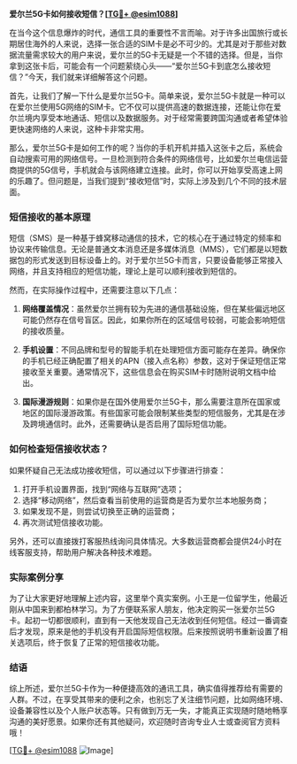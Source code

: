 **爱尔兰5G卡如何接收短信？[[TG💪+ @esim1088](https://t.me/s/esim1088)]**

在当今这个信息爆炸的时代，通信工具的重要性不言而喻。对于许多出国旅行或长期居住海外的人来说，选择一张合适的SIM卡是必不可少的。尤其是对于那些对数据流量需求较大的用户来说，爱尔兰的5G卡无疑是一个不错的选择。但是，当你拿到这张卡后，可能会有一个问题萦绕心头——“爱尔兰5G卡到底怎么接收短信？”今天，我们就来详细解答这个问题。

首先，让我们了解一下什么是爱尔兰5G卡。简单来说，爱尔兰5G卡就是一种可以在爱尔兰使用5G网络的SIM卡。它不仅可以提供高速的数据连接，还能让你在爱尔兰境内享受本地通话、短信以及数据服务。对于经常需要跨国沟通或者希望体验更快速网络的人来说，这种卡非常实用。

那么，爱尔兰5G卡是如何工作的呢？当你的手机开机并插入这张卡之后，系统会自动搜索可用的网络信号。一旦检测到符合条件的网络信号，比如爱尔兰电信运营商提供的5G信号，手机就会与该网络建立连接。此时，你可以开始享受高速上网的乐趣了。但问题是，当我们提到“接收短信”时，实际上涉及到几个不同的技术层面。

### 短信接收的基本原理

短信（SMS）是一种基于蜂窝移动通信的技术，它的核心在于通过特定的频率和协议来传输信息。无论是普通文本消息还是多媒体消息（MMS），它们都是以短数据包的形式发送到目标设备上的。对于爱尔兰5G卡而言，只要设备能够正常接入网络，并且支持相应的短信功能，理论上是可以顺利接收到短信的。

然而，在实际操作过程中，还需要注意以下几点：

1. **网络覆盖情况**：虽然爱尔兰拥有较为先进的通信基础设施，但在某些偏远地区可能仍然存在信号盲区。因此，如果你所在的区域信号较弱，可能会影响短信的接收质量。
   
2. **手机设置**：不同品牌和型号的智能手机在处理短信方面可能存在差异。确保你的手机已经正确配置了相关的APN（接入点名称）参数，这对于保证短信正常接收至关重要。通常情况下，这些信息会在购买SIM卡时随附说明文档中给出。

3. **国际漫游规则**：如果你是在国外使用爱尔兰5G卡，那么需要注意所在国家或地区的国际漫游政策。有些国家可能会限制某些类型的短信服务，尤其是在涉及跨境通信时。此外，还需要确认是否启用了国际短信功能。

### 如何检查短信接收状态？

如果怀疑自己无法成功接收短信，可以通过以下步骤进行排查：

1. 打开手机设置界面，找到“网络与互联网”选项；
2. 选择“移动网络”，然后查看当前使用的运营商是否为爱尔兰本地服务商；
3. 如果发现不是，则尝试切换至正确的运营商；
4. 再次测试短信接收功能。

另外，还可以直接拨打客服热线询问具体情况。大多数运营商都会提供24小时在线客服支持，帮助用户解决各种技术难题。

### 实际案例分享

为了让大家更好地理解上述内容，这里举个真实案例。小王是一位留学生，他最近刚从中国来到都柏林学习。为了方便联系家人朋友，他决定购买一张爱尔兰5G卡。起初一切都很顺利，直到有一天他发现自己无法收到任何短信。经过一番调查后才发现，原来是他的手机没有开启国际短信权限。后来按照说明书重新设置了相关选项后，终于恢复了正常的短信接收功能。

### 结语

综上所述，爱尔兰5G卡作为一种便捷高效的通讯工具，确实值得推荐给有需要的人群。不过，在享受其带来的便利之余，也别忘了关注细节问题，比如网络环境、设备兼容性以及个人账户状态等。只有做到万无一失，才能真正实现随时随地畅享沟通的美好愿景。如果你还有其他疑问，欢迎随时咨询专业人士或查阅官方资料哦！

[[TG💪+ @esim1088](https://t.me/s/esim1088) ![Image](https://i.postimg.cc/4NQfJmqS/Snipaste-2025-05-13-00-14-12.png)]